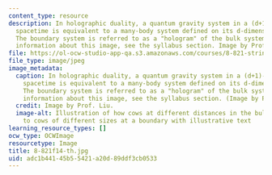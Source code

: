 ```yaml
---
content_type: resource
description: In holographic duality, a quantum gravity system in a (d+1)-dimensional
  spacetime is equivalent to a many-body system defined on its d-dimensional boundary.
  The boundary system is referred to as a "hologram" of the bulk system. For more
  information about this image, see the syllabus section. Image by Prof. Liu.
file: https://ol-ocw-studio-app-qa.s3.amazonaws.com/courses/8-821-string-theory-and-holographic-duality-fall-2014/adc1b44145b55421a20d89ddf3cb0533_8-821f14-th.jpg
file_type: image/jpeg
image_metadata:
  caption: In holographic duality, a quantum gravity system in a (d+1)-dimensional
    spacetime is equivalent to a many-body system defined on its d-dimensional boundary.
    The boundary system is referred to as a "hologram" of the bulk system. For more
    information about this image, see the syllabus section. (Image by Prof. Liu.)
  credit: Image by Prof. Liu.
  image-alt: Illustration of how cows at different distances in the bulk correspond
    to cows of different sizes at a boundary with illustrative text
learning_resource_types: []
ocw_type: OCWImage
resourcetype: Image
title: 8-821f14-th.jpg
uid: adc1b441-45b5-5421-a20d-89ddf3cb0533
---
```


